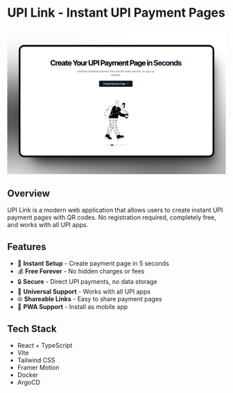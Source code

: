 # UPI Link - Instant UPI Payment Pages

<div align="center">
  <img src="public/preview.png" alt="UPI Link Preview" width="600"/>
</div>

## Overview

UPI Link is a modern web application that allows users to create instant UPI payment pages with QR codes. No registration required, completely free, and works with all UPI apps.

## Features

- 🚀 **Instant Setup** - Create payment page in 5 seconds
- 💰 **Free Forever** - No hidden charges or fees
- 🔒 **Secure** - Direct UPI payments, no data storage
- 📱 **Universal Support** - Works with all UPI apps
- 🌐 **Shareable Links** - Easy to share payment pages
- 📲 **PWA Support** - Install as mobile app

## Tech Stack

- React + TypeScript
- Vite
- Tailwind CSS
- Framer Motion
- Docker
- ArgoCD